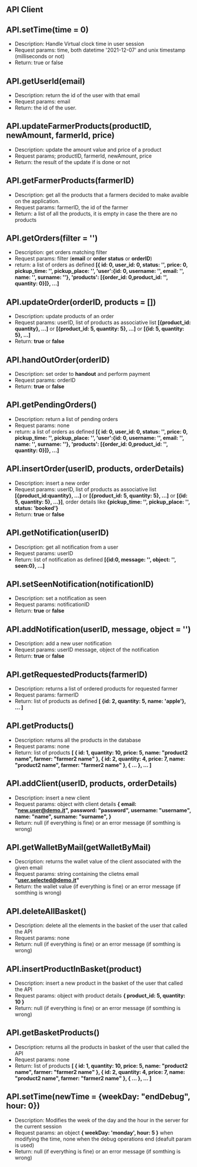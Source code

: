 ## API Client

## API.setTime(time = 0)
* Description: Handle Virtual clock time in user session
* Request params: time, both datetime '2021-12-07' and unix timestamp (milliseconds or not)
* Return: true or false

## API.getUserId(email)
* Description: return the id of the user with that email
* Request params: email
* Return: the id of the user.

## API.updateFarmerProducts(productID, newAmount, farmerId, price)

* Description: update the amount value and price of a product
* Request params; productID, farmerId, newAmount, price
* Return: the result of the update if is done or not

## API.getFarmerProducts(farmerID)

* Description: get all the products that a farmers decided to make avaible on
the application.
* Request params: farmerID, the id of the farmer 
* Return: a list of all the products, it is empty in case the there are no
products

## API.getOrders(filter = '')

* Description: get orders matching filter
* Request params: filter (**email** or **order status** or **orderID**)
* return: a list of orders as defined **[{ id: 0, user_id: 0, status: '', price: 0, pickup_time: '', pickup_place: '', 'user':{id: 0, username: '', email: '', name: '', surname: ''}, 'products': [{order_id: 0,product_id: '', quantity: 0}]}, ...]**

## API.updateOrder(orderID, products = [])

* Description: update products of an order
* Request params: userID, list of products as associative list **[{product_id: quantity}, ...]** or **[{product_id: 5, quantity: 5}, ...]** or **[{id: 5, quantity: 5}, ...]**
* Return: **true** or **false**

## API.handOutOrder(orderID)

* Description: set order to **handout** and perform payment
* Request params: orderID
* Return: **true** or **false**

## API.getPendingOrders()

* Description: return a list of pending orders
* Request params: none
* return: a list of orders as defined **[{ id: 0, user_id: 0, status: '', price: 0, pickup_time: '', pickup_place: '', 'user':{id: 0, username: '', email: '', name: '', surname: ''}, 'products': [{order_id: 0,product_id: '', quantity: 0}]}, ...]**

## API.insertOrder(userID, products, orderDetails)

* Description: insert a new order
* Request params: userID, list of products as associative list **[{product_id:quantity}, ...]** or **[{product_id: 5, quantity: 5}, ...]** or **[{id: 5, quantity: 5}, ...}]**, order details like **{pickup_time: '', pickup_place: '', status: 'booked'}**
* Return: **true** or **false**

## API.getNotification(userID)
* Description: get all notification from a user
* Request params: userID
* Return: list of notification as defined **[{id:0, message: '', object: '', seen:0}, ...]**

## API.setSeenNotification(notificationID)
* Description: set a notification as seen
* Request params: notificationID
* Return: **true** or **false**

## API.addNotification(userID, message, object = '')
* Description: add a new user notification
* Request params: userID message, object of the notification
* Return: **true** or **false**

## API.getRequestedProducts(farmerID)

* Description: returns a list of ordered products for requested farmer
* Request params: farmerID
* Return: list of products as defined **[ {id: 2, quantity: 5, name: 'apple'}, ... ]**

## API.getProducts()

* Description: returns all the products in the database
* Request params: none
* Return: list of products **[ { id: 1, quantity: 10, price: 5, name: "product2 name", farmer: "farmer2 name" }, { id: 2, quantity: 4, price: 7, name: "product2 name", farmer: "farmer2 name" }, { ... }, ... ]**

## API.addClient(userID, products, orderDetails)

* Description: insert a new client
* Request params: object with client details **{ email: "new.user@demo.it", password: "password", username: "username", name: "name", surname: "surname", }**
* Return: null (if everything is fine) or an error message (if somthing is wrong)

## API.getWalletByMail(getWalletByMail)

* Description: returns the wallet value of the client associated with the given email
* Request params: string containing the clietns email **"user.selected@demo.it"**
* Return: the wallet value (if everything is fine) or an error message (if somthing is wrong)

## API.deleteAllBasket()

* Description: delete all the elements in the basket of the user that called the API
* Request params: none
* Return: null (if everything is fine) or an error message (if somthing is wrong)

## API.insertProductInBasket(product)

* Description: insert a new product in the basket of the user that called the API
* Request params: object with product details **{ product_id: 5, quantity: 10 }**
* Return: null (if everything is fine) or an error message (if somthing is wrong)

## API.getBasketProducts()

* Description: returns all the products in basket of the user that called the API
* Request params: none
* Return: list of products **[ { id: 1, quantity: 10, price: 5, name: "product2 name", farmer: "farmer2 name" }, { id: 2, quantity: 4, price: 7, name: "product2 name", farmer: "farmer2 name" }, { ... }, ... ]**

## API.setTime(newTime = {weekDay: "endDebug", hour: 0})

* Description: Modifies the week of the day and the hour in the server for the current session
* Request params: an object **{ weekDay: 'monday', hour: 5 }** when modifying the time, none when the debug operations end (deafult param is used)
* Return: null (if everything is fine) or an error message (if somthing is wrong)
